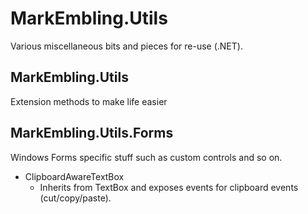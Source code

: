 MarkEmbling.Utils
=================

Various miscellaneous bits and pieces for re-use (.NET).

MarkEmbling.Utils
-----------------

Extension methods to make life easier

MarkEmbling.Utils.Forms
-----------------------

Windows Forms specific stuff such as custom controls and so on.

 - ClipboardAwareTextBox
     - Inherits from TextBox and exposes events for clipboard events (cut/copy/paste).